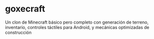 # goxecraft
Un clon de Minecraft básico pero completo con generación de terreno, inventario, controles táctiles para Android, y mecánicas optimizadas de construcción
